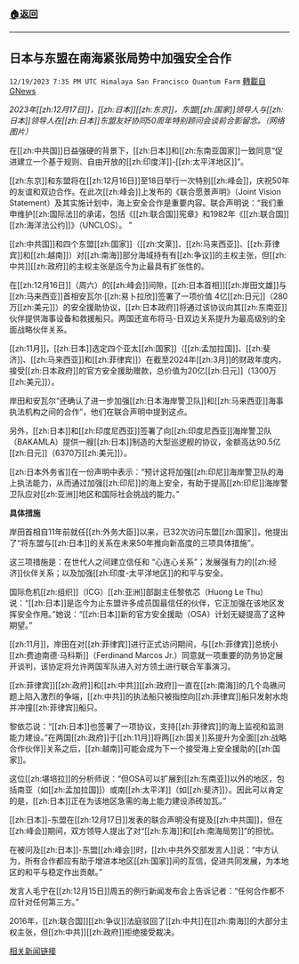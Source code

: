 ###  [:house:返回](README.md)
---


## 日本与东盟在南海紧张局势中加强安全合作
`12/19/2023 7:35 PM UTC Himalaya San Francisco Quantum Farm` [轉載自GNews](https://gnews.org/articles/2129626)

*2023年[[zh:12月17日]]，[[zh:日本]][[zh:东京]]，东盟[[zh:国家]]领导人与[[zh:日本]]领导人在[[zh:日本]]东盟友好协同50周年特别顾问会谈前合影留念。（网络图片）*

在[[zh:中共国]]日益强硬的背景下，[[zh:日本]]和[[zh:东南亚国家]]一致同意“促进建立一个基于规则、自由开放的[[zh:印度洋]]-[[zh:太平洋地区]]”。

[[zh:东京]]和东盟将在[[zh:12月16日]]至18日举行一次特别[[zh:峰会]]，庆祝50年的友谊和双边合作。在此次[[zh:峰会]]上发布的《联合愿景声明》（Joint Vision Statement）及其实施计划中，海上安全合作是重要内容。联合声明说：“我们重申维护[[zh:国际法]]的承诺，包括《[[zh:联合国]]宪章》和1982年《[[zh:联合国]][[zh:海洋法公约]]》（UNCLOS）。  ”

[[zh:中共国]]和四个东盟[[zh:国家]]（[[zh:文莱]]、[[zh:马来西亚]]、[[zh:菲律宾]]和[[zh:越南]]）对[[zh:南海]]部分海域持有有[[zh:争议]]的主权主张，但[[zh:中共]][[zh:政府]]的主权主张是迄今为止最具有扩张性的。

在[[zh:12月16日]]（周六）的[[zh:峰会]]间隙，[[zh:日本首相]][[zh:岸田文雄]]与[[zh:马来西亚]]首相安瓦尔·[[zh:易卜拉欣]]签署了一项价值 4亿[[zh:日元]]（280 万[[zh:美元]]）的安全援助协议，[[zh:日本政府]]将通过该协议向其[[zh:东南亚]]伙伴提供海事设备和救援船只。两国还宣布将马-日双边关系提升为最高级别的全面战略伙伴关系。

[[zh:11月]]，[[zh:日本]]选定四个亚太[[zh:国家]]（[[zh:孟加拉国]]、[[zh:斐济]]、[[zh:马来西亚]]和[[zh:菲律宾]]）在截至2024年[[zh:3月]]的财政年度内，接受[[zh:日本政府]]的官方安全援助赠款，总价值为20亿[[zh:日元]]（1300万[[zh:美元]]）。

岸田和安瓦尔“还确认了进一步加强[[zh:日本海岸警卫队]]和[[zh:马来西亚]]海事执法机构之间的合作”，他们在联合声明中提到这点。

另外，[[zh:日本]]和[[zh:印度尼西亚]]签署了向[[zh:印度尼西亚]]海岸警卫队（BAKAMLA）提供一艘[[zh:日本]]制造的大型巡逻舰的协议，金额高达90.5亿[[zh:日元]]（6370万[[zh:美元]]）。

[[zh:日本外务省]]在一份声明中表示：“预计这将加强[[zh:印尼]]海岸警卫队的海上执法能力，从而通过加强[[zh:印尼]]的海上安全，有助于提高[[zh:印尼]]海岸警卫队应对[[zh:亚洲]]地区和国际社会挑战的能力。”

**具体措施**

岸田首相自11年前就任[[zh:外务大臣]]以来，已32次访问东盟[[zh:国家]]，他提出了“将东盟与[[zh:日本]]的关系在未来50年推向新高度的三项具体措施”。

这三项措施是：在世代人之间建立信任和 “心连心关系”；发展强有力的[[zh:经济]]伙伴关系；以及加强[[zh:印度-太平洋地区]]的和平与安全。

国际危机[[zh:组织]]（ICG）[[zh:亚洲]]部副主任黎依芯（Huong Le Thu）说：“[[zh:日本]]是迄今为止东盟许多成员国最信任的伙伴，它正加强在该地区发挥安全作用。”她说：“[[zh:日本]]新的官方安全援助（OSA）计划无疑提高了这种期望。”

[[zh:11月]]，岸田在对[[zh:菲律宾]]进行正式访问期间，与[[zh:菲律宾]]总统小[[zh:费迪南德·马科斯]]（Ferdinand Marcos Jr.）同意就一项重要的防务协定展开谈判，该协定将允许两国军队进入对方领土进行联合军事演习。

[[zh:菲律宾]][[zh:政府]]和[[zh:中共]][[zh:政府]]一直在[[zh:南海]]的几个岛礁问题上陷入激烈的争端，[[zh:中共]]的执法船只被指控向[[zh:菲律宾]]船只发射水炮并冲撞[[zh:菲律宾]]船只。

黎依芯说：“[[zh:日本]]也签署了一项协议，支持[[zh:菲律宾]]的海上监视和监测能力建设。”在两国[[zh:政府]]于[[zh:11月]]将两[[zh:国关]]系提升为全面[[zh:战略合作伙伴]]关系之后，[[zh:越南]]可能会成为下一个接受海上安全援助的[[zh:国家]]。

这位[[zh:堪培拉]]的分析师说：“但OSA可以扩展到[[zh:东南亚]]以外的地区，包括南亚（如[[zh:孟加拉国]]）或南[[zh:太平洋]]（如[[zh:斐济]]）。因此可以肯定的是，[[zh:日本]]正在为该地区急需的海上能力建设添砖加瓦。”

[[zh:日本]]-东盟在[[zh:12月17日]]发表的联合声明没有提及[[zh:中共国]]，但在[[zh:峰会]]期间，双方领导人提出了对“[[zh:东海]]和[[zh:南海局势]]”的担忧。

在被问及[[zh:日本]]-东盟[[zh:峰会]]时，[[zh:中共外交部发言人]]说：“中方认为，所有合作都应有助于增进本地区[[zh:国家]]间的互信，促进共同发展，为本地区的和平与稳定作出贡献。”

发言人毛宁在[[zh:12月15日]]周五的例行新闻发布会上告诉记者：“任何合作都不应针对任何第三方。”

2016年，[[zh:联合国]][[zh:争议]]法庭驳回了[[zh:中共]]在[[zh:南海]]的大部分主权主张，但[[zh:中共]][[zh:政府]]拒绝接受裁决。

[相关新闻链接](https://www.rfa.org/english/news/southchinasea/japan-asean-security-12182023031452.html)
